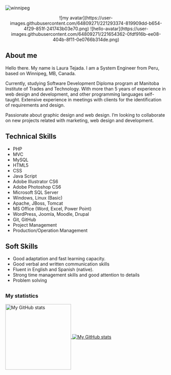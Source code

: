 
![winnipeg](https://user-images.githubusercontent.com/64809271/221653834-c48797f9-f64e-47f2-b104-1aca0b65346c.jpg)
<center>![my avatar](https://user-images.githubusercontent.com/64809271/221293374-819909dd-b654-4f29-851f-241743b03e70.png)
![hello-avatar](https://user-images.githubusercontent.com/64809271/221654362-0fdf916b-ee08-404b-8f11-0e0766b314de.png)</center>


## About me
Hello there. My name is Laura Tejada. I am a System Engineer from Peru, based on Winnipeg, MB, Canada. 

Currently, studying Software Development Diploma program at Manitoba Institute of Trades and Technology. With more than 5 years of experience in web design and development, and other programming languages self-taught. Extensive experience in meetings with clients for the identification of requirements and design.

Passionate about graphic design and web design. I’m looking to collaborate on new projects related with marketing, web design and development.


## Technical Skills
- PHP
- MVC
- MySQL
- HTML5
- CSS
- Java Script
- Adobe Illustrator CS6
- Adobe Photoshop CS6
- Microsoft SQL Server
- Windows, Linux (Basic)
- Apache, JBoss, Tomcat
- MS Office (Word, Excel, Power Point)
- WordPress, Joomla, Moodle, Drupal
- Git, GitHub
- Project Management
- Production/Operation Management
 
## Soft Skills
- Good adaptation and fast learning capacity.
- Good verbal and written communication skills
- Fluent in English and Spanish (native).
- Strong time management skills and good attention to details
- Problem solving
##

### My statistics

<a href="https://github.com/lauratejada">
  <img height="205px" align="center" src="https://github-readme-stats.vercel.app/api?username=lauratejada&theme=default&show_icons=true" alt="My GitHub stats" />
</a>
<a href="https://github.com/lauratejada">
  <img align="center" src="https://github-readme-stats.vercel.app/api/top-langs/?username=lauratejada&theme=default&hide=Hack&show_icons=true&langs_count=3" alt="My 
  GitHub stats"/>
</a>
